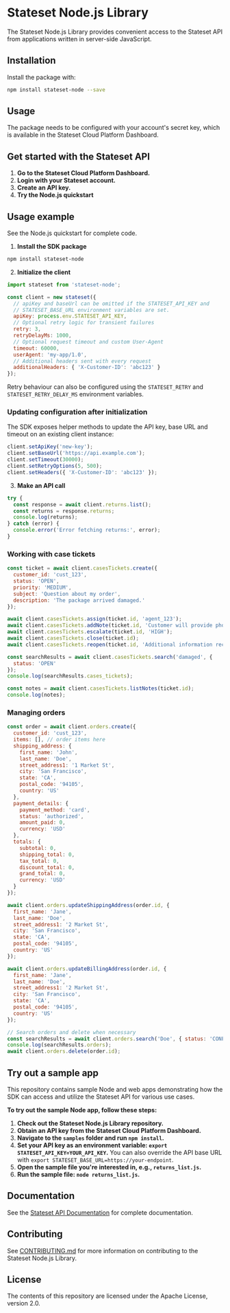 # Stateset Node.js Library

The Stateset Node.js Library provides convenient access to the Stateset API from applications written in server-side JavaScript.

## Installation

Install the package with:

```bash
npm install stateset-node --save
```

## Usage

The package needs to be configured with your account's secret key, which is available in the Stateset Cloud Platform Dashboard.

## Get started with the Stateset API

1. **Go to the Stateset Cloud Platform Dashboard.**
2. **Login with your Stateset account.**
3. **Create an API key.**
4. **Try the Node.js quickstart**

## Usage example

See the Node.js quickstart for complete code.

1. **Install the SDK package**

```bash
npm install stateset-node
```

2. **Initialize the client**

```javascript
import stateset from 'stateset-node';

const client = new stateset({
  // apiKey and baseUrl can be omitted if the STATESET_API_KEY and
  // STATESET_BASE_URL environment variables are set.
  apiKey: process.env.STATESET_API_KEY,
  // Optional retry logic for transient failures
  retry: 3,
  retryDelayMs: 1000,
  // Optional request timeout and custom User-Agent
  timeout: 60000,
  userAgent: 'my-app/1.0',
  // Additional headers sent with every request
  additionalHeaders: { 'X-Customer-ID': 'abc123' }
});
```

Retry behaviour can also be configured using the `STATESET_RETRY` and
`STATESET_RETRY_DELAY_MS` environment variables.

### Updating configuration after initialization

The SDK exposes helper methods to update the API key, base URL and timeout on an existing client instance:

```javascript
client.setApiKey('new-key');
client.setBaseUrl('https://api.example.com');
client.setTimeout(30000);
client.setRetryOptions(5, 500);
client.setHeaders({ 'X-Customer-ID': 'abc123' });
```

3. **Make an API call**

```javascript
try {
  const response = await client.returns.list();
  const returns = response.returns;
  console.log(returns);
} catch (error) {
  console.error('Error fetching returns:', error);
}
```

### Working with case tickets

```javascript
const ticket = await client.casesTickets.create({
  customer_id: 'cust_123',
  status: 'OPEN',
  priority: 'MEDIUM',
  subject: 'Question about my order',
  description: 'The package arrived damaged.'
});

await client.casesTickets.assign(ticket.id, 'agent_123');
await client.casesTickets.addNote(ticket.id, 'Customer will provide photos.');
await client.casesTickets.escalate(ticket.id, 'HIGH');
await client.casesTickets.close(ticket.id);
await client.casesTickets.reopen(ticket.id, 'Additional information received.');

const searchResults = await client.casesTickets.search('damaged', {
  status: 'OPEN'
});
console.log(searchResults.cases_tickets);

const notes = await client.casesTickets.listNotes(ticket.id);
console.log(notes);
```

### Managing orders

```javascript
const order = await client.orders.create({
  customer_id: 'cust_123',
  items: [], // order items here
  shipping_address: {
    first_name: 'John',
    last_name: 'Doe',
    street_address1: '1 Market St',
    city: 'San Francisco',
    state: 'CA',
    postal_code: '94105',
    country: 'US'
  },
  payment_details: {
    payment_method: 'card',
    status: 'authorized',
    amount_paid: 0,
    currency: 'USD'
  },
  totals: {
    subtotal: 0,
    shipping_total: 0,
    tax_total: 0,
    discount_total: 0,
    grand_total: 0,
    currency: 'USD'
  }
});

await client.orders.updateShippingAddress(order.id, {
  first_name: 'Jane',
  last_name: 'Doe',
  street_address1: '2 Market St',
  city: 'San Francisco',
  state: 'CA',
  postal_code: '94105',
  country: 'US'
});

await client.orders.updateBillingAddress(order.id, {
  first_name: 'Jane',
  last_name: 'Doe',
  street_address1: '2 Market St',
  city: 'San Francisco',
  state: 'CA',
  postal_code: '94105',
  country: 'US'
});

// Search orders and delete when necessary
const searchResults = await client.orders.search('Doe', { status: 'CONFIRMED' });
console.log(searchResults.orders);
await client.orders.delete(order.id);
```

## Try out a sample app

This repository contains sample Node and web apps demonstrating how the SDK can access and utilize the Stateset API for various use cases.

**To try out the sample Node app, follow these steps:**

1. **Check out the Stateset Node.js Library repository.**
2. **Obtain an API key from the Stateset Cloud Platform Dashboard.**
3. **Navigate to the `samples` folder and run `npm install`.**
4. **Set your API key as an environment variable: `export STATESET_API_KEY=YOUR_API_KEY`.**
   You can also override the API base URL with `export STATESET_BASE_URL=https://your-endpoint`.
5. **Open the sample file you're interested in, e.g., `returns_list.js`.**
6. **Run the sample file: `node returns_list.js`.**

## Documentation

See the [Stateset API Documentation](https://docs.stateset.io) for complete documentation.

## Contributing

See [CONTRIBUTING.md](https://github.com/stateset/stateset-node/blob/main/CONTRIBUTING.md) for more information on contributing to the Stateset Node.js Library.

## License

The contents of this repository are licensed under the Apache License, version 2.0.